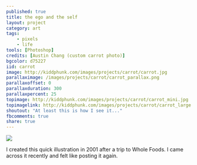 ```yaml
---
published: true
title: the ego and the self
layout: project
category: art
tags:
    - pixels
    - life
tools: [Photoshop]
credits: [Austin Chang (custom carrot photo)]
bgcolor: d75227
iid: carrot
image: http://kiddphunk.com/images/projects/carrot/carrot.jpg
parallaximage: /images/projects/carrot/carrot_parallax.png
parallaxoffset: 0
parallaxduration: 300
parallaxpercent: 25
topimage: http://kiddphunk.com/images/projects/carrot/carrot_mini.jpg
topimagelink: http://kiddphunk.com/images/projects/carrot/carrot_large.jpg
shoutout: "At least this is how I see it..."
fbcomments: true
share: true
---
```

<img class='feedimg' src='{{page.topimage}}'>

I created this quick illustration in 2001 after a trip to Whole Foods. I came across it recently and felt like posting it again.